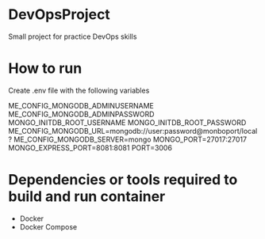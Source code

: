 # DevOpsProject
Small project for practice DevOps skills

# How to run

Create .env file with the following variables

ME_CONFIG_MONGODB_ADMINUSERNAME
ME_CONFIG_MONGODB_ADMINPASSWORD
MONGO_INITDB_ROOT_USERNAME
MONGO_INITDB_ROOT_PASSWORD
ME_CONFIG_MONGODB_URL=mongodb://user:password@monboport/local?<options>
ME_CONFIG_MONGODB_SERVER=mongo
MONGO_PORT=27017:27017
MONGO_EXPRESS_PORT=8081:8081
PORT=3006

# Dependencies or tools required to build and run container

- Docker
- Docker Compose

